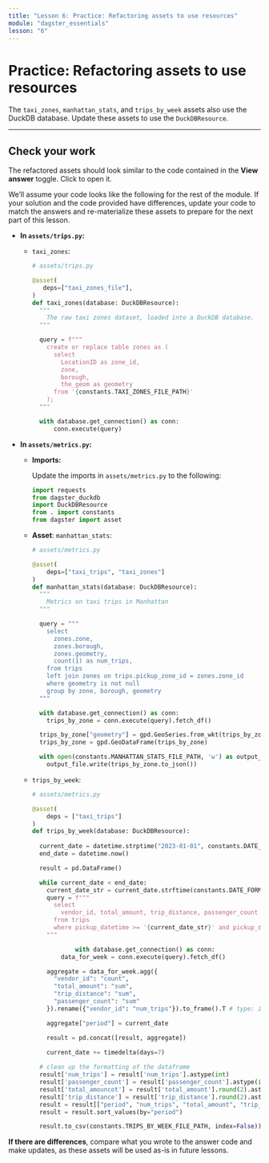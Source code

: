 ```yaml
---
title: "Lesson 6: Practice: Refactoring assets to use resources"
module: "dagster_essentials"
lesson: "6"
---
```


# Practice: Refactoring assets to use resources

The `taxi_zones`, `manhattan_stats`, and `trips_by_week` assets also use the DuckDB database. Update these assets to use the `DuckDBResource`.  

---

## Check your work

The refactored assets should look similar to the code contained in the **View answer** toggle. Click to open it.

We’ll assume your code looks like the following for the rest of the module. If your solution and the code provided have differences, update your code to match the answers and re-materialize these assets to prepare for the next part of this lesson.

- **In `assets/trips.py`:**
    - `taxi_zones`:
        
        ```python
        # assets/trips.py
        
        @asset(
           deps=["taxi_zones_file"],
        )
        def taxi_zones(database: DuckDBResource):
          """
            The raw taxi zones dataset, loaded into a DuckDB database.
          """
      
          query = f"""
            create or replace table zones as (
              select
                LocationID as zone_id,
                zone,
                borough,
                the_geom as geometry
              from '{constants.TAXI_ZONES_FILE_PATH}'
            );
          """
      
          with database.get_connection() as conn:
              conn.execute(query)
        ```
        
    
- **In `assets/metrics.py`:**
    - **Imports:**

      Update the imports in `assets/metrics.py` to the following:

      ```python
      import requests 
      from dagster_duckdb 
      import DuckDBResource 
      from . import constants 
      from dagster import asset
      ```

    - **Asset**: `manhattan_stats`:
        
        ```python
        # assets/metrics.py
        
        @asset(
            deps=["taxi_trips", "taxi_zones"]
        )
        def manhattan_stats(database: DuckDBResource):
          """
            Metrics on taxi trips in Manhattan
          """
      
          query = """
            select
              zones.zone,
              zones.borough,
              zones.geometry,
              count(1) as num_trips,
            from trips
            left join zones on trips.pickup_zone_id = zones.zone_id
            where geometry is not null
            group by zone, borough, geometry
          """
      
          with database.get_connection() as conn:
            trips_by_zone = conn.execute(query).fetch_df()
      
          trips_by_zone["geometry"] = gpd.GeoSeries.from_wkt(trips_by_zone["geometry"])
          trips_by_zone = gpd.GeoDataFrame(trips_by_zone)
      
          with open(constants.MANHATTAN_STATS_FILE_PATH, 'w') as output_file:
            output_file.write(trips_by_zone.to_json())
        ```
        
    - `trips_by_week`:
        
        ```python
        # assets/metrics.py
        
        @asset(
        	deps = ["taxi_trips"]
        )
        def trips_by_week(database: DuckDBResource):
            
          current_date = datetime.strptime("2023-01-01", constants.DATE_FORMAT)
          end_date = datetime.now()
      
          result = pd.DataFrame()
      
          while current_date < end_date:
            current_date_str = current_date.strftime(constants.DATE_FORMAT)
            query = f"""
              select
                vendor_id, total_amount, trip_distance, passenger_count
              from trips
              where pickup_datetime >= '{current_date_str}' and pickup_datetime < '{current_date_str}'::date + interval '1 week'
            """

    				with database.get_connection() as conn:
  		        data_for_week = conn.execute(query).fetch_df()
    
            aggregate = data_for_week.agg({
              "vendor_id": "count",
              "total_amount": "sum",
              "trip_distance": "sum",
              "passenger_count": "sum"
            }).rename({"vendor_id": "num_trips"}).to_frame().T # type: ignore
    
            aggregate["period"] = current_date
    
            result = pd.concat([result, aggregate])
    
            current_date += timedelta(days=7)
          
          # clean up the formatting of the dataframe
          result['num_trips'] = result['num_trips'].astype(int)
          result['passenger_count'] = result['passenger_count'].astype(int)
          result['total_amouncot'] = result['total_amount'].round(2).astype(float)
          result['trip_distance'] = result['trip_distance'].round(2).astype(float)
          result = result[["period", "num_trips", "total_amount", "trip_distance", "passenger_count"]]
          result = result.sort_values(by="period")
      
          result.to_csv(constants.TRIPS_BY_WEEK_FILE_PATH, index=False))
        ```

**If there are differences**, compare what you wrote to the answer code and make updates, as these assets will be used as-is in future lessons.